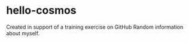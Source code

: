 # hello-cosmos
Created in support of a training exercise on GitHub
Random information about myself.
